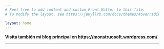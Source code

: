 ```yaml
---
# Feel free to add content and custom Front Matter to this file.
# To modify the layout, see https://jekyllrb.com/docs/themes/#overriding-theme-defaults

layout: home
---
```


**Visita también mi blog principal en <https://monstruosoft.wordpress.com/>**

- - -